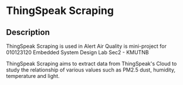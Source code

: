 # ThingSpeak Scraping

## Description

ThingSpeak Scraping is used in Alert Air Quality is mini-project for 010123120 Embedded System Design Lab Sec2 - KMUTNB

ThingSpeak Scraping aims to extract data from ThingSpeak's Cloud to study the relationship of various values such as PM2.5 dust, humidity, temperature and light.
